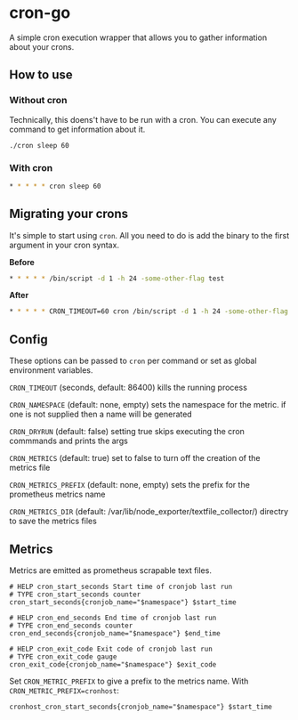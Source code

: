 # cron-go

A simple cron execution wrapper that allows you to gather information about your crons.

## How to use

### Without cron

Technically, this doens't have to be run with a cron. You can execute any command to get information about it.

```
./cron sleep 60
```

### With cron

```bash
* * * * * cron sleep 60
```

## Migrating your crons

It's simple to start using `cron`. All you need to do is add the binary to the first argument in your cron syntax.

**Before**

```bash
* * * * * /bin/script -d 1 -h 24 -some-other-flag test
```

**After**

```bash
* * * * * CRON_TIMEOUT=60 cron /bin/script -d 1 -h 24 -some-other-flag test
```

## Config

These options can be passed to `cron` per command or set as global environment variables.

`CRON_TIMEOUT` (seconds, default: 86400) kills the running process

`CRON_NAMESPACE` (default: none, empty) sets the namespace for the metric. if one is not supplied then a name will be generated

`CRON_DRYRUN` (default: false) setting true skips executing the cron commmands and prints the args

`CRON_METRICS` (default: true) set to false to turn off the creation of the metrics file

`CRON_METRICS_PREFIX` (default: none, empty) sets the prefix for the prometheus metrics name

`CRON_METRICS_DIR` (default: /var/lib/node_exporter/textfile_collector/) directry to save the metrics files

## Metrics

Metrics are emitted as prometheus scrapable text files. 

```
# HELP cron_start_seconds Start time of cronjob last run
# TYPE cron_start_seconds counter
cron_start_seconds{cronjob_name="$namespace"} $start_time

# HELP cron_end_seconds End time of cronjob last run
# TYPE cron_end_seconds counter
cron_end_seconds{cronjob_name="$namespace"} $end_time

# HELP cron_exit_code Exit code of cronjob last run
# TYPE cron_exit_code gauge
cron_exit_code{cronjob_name="$namespace"} $exit_code
```

Set `CRON_METRIC_PREFIX` to give a prefix to the metrics name. With `CRON_METRIC_PREFIX=cronhost`:

```
cronhost_cron_start_seconds{cronjob_name="$namespace"} $start_time
```